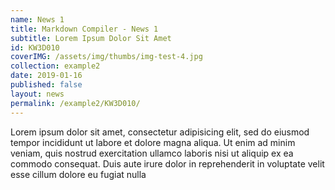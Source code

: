 ```yaml
---
name: News 1
title: Markdown Compiler - News 1
subtitle: Lorem Ipsum Dolor Sit Amet
id: KW3D010
coverIMG: /assets/img/thumbs/img-test-4.jpg
collection: example2
date: 2019-01-16
published: false
layout: news
permalink: /example2/KW3D010/
---
```


Lorem ipsum dolor sit amet, consectetur adipisicing elit, sed do eiusmod tempor incididunt ut labore et dolore magna aliqua. Ut enim ad minim veniam, quis nostrud exercitation ullamco laboris nisi ut aliquip ex ea commodo consequat. Duis aute irure dolor in reprehenderit in voluptate velit esse cillum dolore eu fugiat nulla



